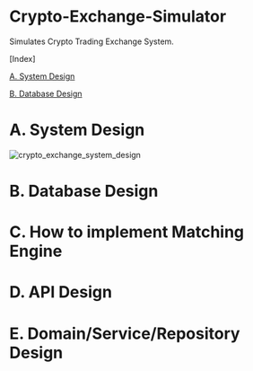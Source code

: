 # Crypto-Exchange-Simulator

Simulates Crypto Trading Exchange System.

[Index]

[A. System Design](#a-system-design)

[B. Database Design](#b-database-design)


# A. System Design

![crypto_exchange_system_design](https://user-images.githubusercontent.com/63962555/158497586-695edab1-d7a5-4fc1-952f-179a42cff68d.jpg)

# B. Database Design

# C. How to implement Matching Engine

# D. API Design

# E. Domain/Service/Repository Design
